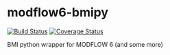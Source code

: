 # modflow6-bmipy
[![Build Status](https://travis-ci.org/mjr-deltares/modflow6-bmipy.svg?branch=develop)](https://travis-ci.org/mjr-deltares/modflow6-bmipy)
[![Coverage Status](https://coveralls.io/repos/github/mjr-deltares/modflow6-bmipy/badge.svg?branch=develop)](https://coveralls.io/github/mjr-deltares/modflow6-bmipy?branch=develop)

BMI python wrapper for MODFLOW 6 (and some more)
